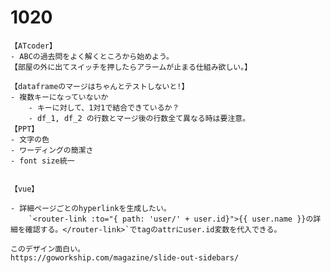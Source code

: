 
# 1020
    【ATcoder】
    - ABCの過去問をよく解くところから始めよう。
    【部屋の外に出てスイッチを押したらアラームが止まる仕組み欲しい。】

    【dataframeのマージはちゃんとテストしないと!】
    - 複数キーになっていないか
        - キーに対して、1対1で結合できているか？
        - df_1, df_2 の行数とマージ後の行数全て異なる時は要注意。
    【PPT】
    - 文字の色
    - ワーディングの簡潔さ
    - font size統一


    【vue】

    - 詳細ページごとのhyperlinkを生成したい。
        `<router-link :to="{ path: 'user/' + user.id}">{{ user.name }}の詳細を確認する。</router-link>`でtagのattrにuser.id変数を代入できる。

    このデザイン面白い。
    https://goworkship.com/magazine/slide-out-sidebars/